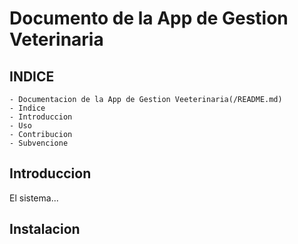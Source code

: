 # Documento de la App de Gestion Veterinaria

## INDICE

    - Documentacion de la App de Gestion Veeterinaria(/README.md)
    - Indice
    - Introduccion
    - Uso
    - Contribucion
    - Subvencione

## Introduccion
El sistema...

## Instalacion